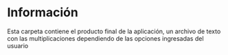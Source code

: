 # Información
Esta carpeta contiene el producto final de la aplicación, un archivo de texto con las multiplicaciones
dependiendo de las opciones ingresadas del usuario